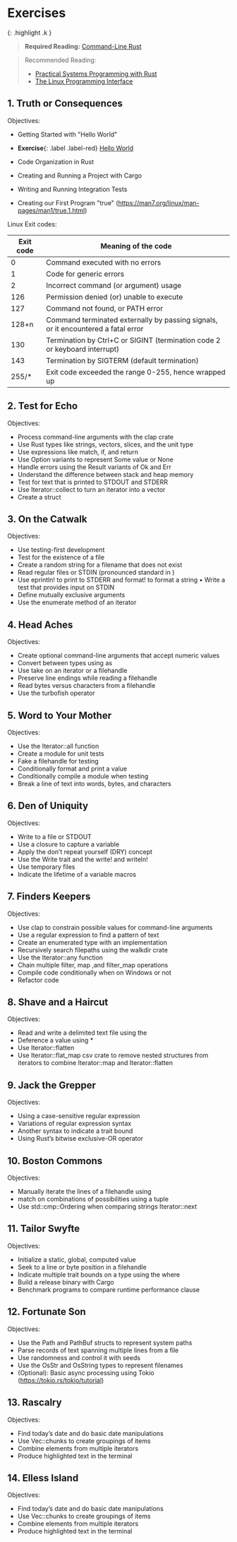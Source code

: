 # Exercises

{: .highlight .k }
>
> **Required Reading:** [Command-Line Rust](https://ebookcentral.proquest.com/lib/th-deggendorf/reader.action?docID=6853886)
>

>
> Recommended Reading:
> - [Practical Systems Programming with Rust](https://ebookcentral.proquest.com/lib/th-deggendorf/detail.action?docID=6447686)
> - [The Linux Programming Interface](https://www.man7.org/tlpi/)
>

## 1. Truth or Consequences

Objectives:
- Getting Started with "Hello World"
- **Exercise**{: .label .label-red} [Hello World](https://classroom.github.com/a/cYd-7xPR)
- Code Organization in Rust
- Creating and Running a Project with Cargo
- Writing and Running Integration Tests

- Creating our First Program "true" (https://man7.org/linux/man-pages/man1/true.1.html)

Linux Exit codes:

| Exit code | 	Meaning of the code |
| --- | --- |
| 0	| Command executed with no errors |
| 1	| Code for generic errors |
| 2	| Incorrect command (or argument) usage |
| 126	| Permission denied (or) unable to execute |
| 127	| Command not found, or PATH error |
| 128+n	| Command terminated externally by passing signals, or it encountered a fatal error |
| 130	| Termination by Ctrl+C or SIGINT (termination code 2 or keyboard interrupt) |
| 143	| Termination by SIGTERM (default termination) |
| 255/*	| Exit code exceeded the range 0-255, hence wrapped up |


## 2. Test for Echo

Objectives:
- Process command-line arguments with the clap crate
- Use Rust types like strings, vectors, slices, and the unit type
- Use expressions like match, if, and return
- Use Option variants to represent Some value or None
- Handle errors using the Result variants of Ok and Err
- Understand the difference between stack and heap memory
- Test for text that is printed to STDOUT and STDERR
- Use Iterator::collect to turn an iterator into a vector
- Create a struct


## 3. On the Catwalk

Objectives:
- Use testing-first development
- Test for the existence of a file
- Create a random string for a filename that does not exist
- Read regular files or STDIN (pronounced standard in )
- Use eprintln! to print to STDERR and format! to format a string • Write a test that provides input on STDIN
- Define mutually exclusive arguments
- Use the enumerate method of an iterator


## 4. Head Aches

Objectives:
- Create optional command-line arguments that accept numeric values
- Convert between types using as
- Use take on an iterator or a filehandle
- Preserve line endings while reading a filehandle
- Read bytes versus characters from a filehandle
- Use the turbofish operator


## 5. Word to Your Mother

Objectives:
- Use the Iterator::all function
- Create a module for unit tests
- Fake a filehandle for testing
- Conditionally format and print a value
- Conditionally compile a module when testing
- Break a line of text into words, bytes, and characters


## 6. Den of Uniquity

Objectives:
- Write to a file or STDOUT
- Use a closure to capture a variable
- Apply the don’t repeat yourself (DRY) concept
- Use the Write trait and the write! and writeln!
- Use temporary files
- Indicate the lifetime of a variable macros


## 7. Finders Keepers

Objectives:
- Use clap to constrain possible values for command-line arguments
- Use a regular expression to find a pattern of text
- Create an enumerated type with an implementation
- Recursively search filepaths using the walkdir crate
- Use the Iterator::any function
- Chain multiple filter, map ,and filter_map operations
- Compile code conditionally when on Windows or not
- Refactor code


## 8. Shave and a Haircut

Objectives:
- Read and write a delimited text file using the
- Deference a value using *
- Use Iterator::flatten
- Use Iterator::flat_map csv crate to remove nested structures from iterators to combine Iterator::map and Iterator::flatten


## 9. Jack the Grepper

Objectives:
- Using a case-sensitive regular expression
- Variations of regular expression syntax
- Another syntax to indicate a trait bound
- Using Rust’s bitwise exclusive-OR operator


## 10. Boston Commons

Objectives:
- Manually iterate the lines of a filehandle using
- match on combinations of possibilities using a tuple
- Use std::cmp::Ordering when comparing strings Iterator::next


## 11. Tailor Swyfte

Objectives:
- Initialize a static, global, computed value
- Seek to a line or byte position in a filehandle
- Indicate multiple trait bounds on a type using the where
- Build a release binary with Cargo
- Benchmark programs to compare runtime performance clause


## 12. Fortunate Son

Objectives:
- Use the Path and PathBuf structs to represent system paths
- Parse records of text spanning multiple lines from a file
- Use randomness and control it with seeds
- Use the OsStr and OsString types to represent filenames
- (Optional): Basic async processing using Tokio (https://tokio.rs/tokio/tutorial)


## 13. Rascalry

Objectives:
- Find today’s date and do basic date manipulations
- Use Vec::chunks to create groupings of items
- Combine elements from multiple iterators
- Produce highlighted text in the terminal


## 14. Elless Island

Objectives:
- Find today’s date and do basic date manipulations
- Use Vec::chunks to create groupings of items
- Combine elements from multiple iterators
- Produce highlighted text in the terminal
